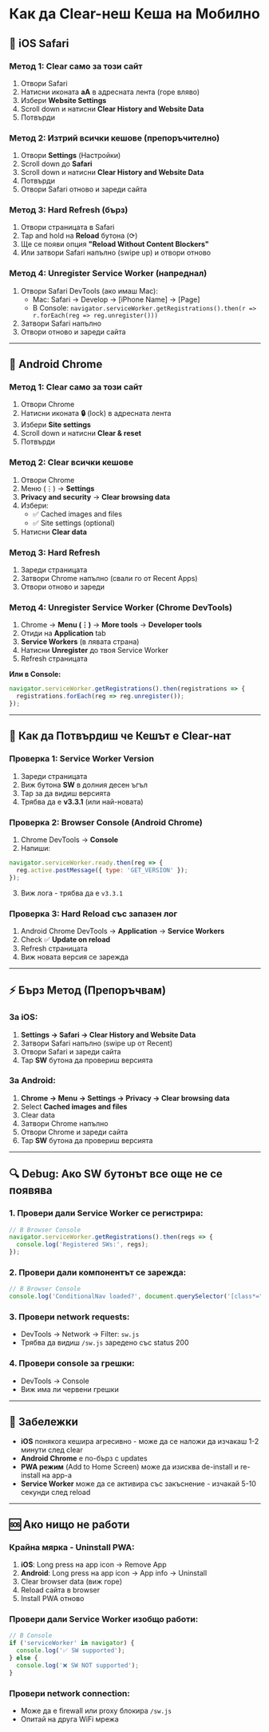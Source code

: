 # Как да Clear-неш Кеша на Мобилно

## 🍎 iOS Safari

### Метод 1: Clear само за този сайт
1. Отвори Safari
2. Натисни иконата **aA** в адресната лента (горе вляво)
3. Избери **Website Settings**
4. Scroll down и натисни **Clear History and Website Data**
5. Потвърди

### Метод 2: Изтрий всички кешове (препоръчително)
1. Отвори **Settings** (Настройки)
2. Scroll down до **Safari**
3. Scroll down и натисни **Clear History and Website Data**
4. Потвърди
5. Отвори Safari отново и зареди сайта

### Метод 3: Hard Refresh (бърз)
1. Отвори страницата в Safari
2. Tap and hold на **Reload** бутона (⟳)
3. Ще се появи опция **"Reload Without Content Blockers"**
4. Или затвори Safari напълно (swipe up) и отвори отново

### Метод 4: Unregister Service Worker (напреднал)
1. Отвори Safari DevTools (ако имаш Mac):
   - Mac: Safari → Develop → [iPhone Name] → [Page]
   - В Console: `navigator.serviceWorker.getRegistrations().then(r => r.forEach(reg => reg.unregister()))`
2. Затвори Safari напълно
3. Отвори отново и зареди сайта

---

## 🤖 Android Chrome

### Метод 1: Clear само за този сайт
1. Отвори Chrome
2. Натисни иконата **🔒** (lock) в адресната лента
3. Избери **Site settings**
4. Scroll down и натисни **Clear & reset**
5. Потвърди

### Метод 2: Clear всички кешове
1. Отвори Chrome
2. Меню (⋮) → **Settings**
3. **Privacy and security** → **Clear browsing data**
4. Избери:
   - ✅ Cached images and files
   - ✅ Site settings (optional)
5. Натисни **Clear data**

### Метод 3: Hard Refresh
1. Зареди страницата
2. Затвори Chrome напълно (свали го от Recent Apps)
3. Отвори отново и зареди

### Метод 4: Unregister Service Worker (Chrome DevTools)
1. Chrome → **Menu (⋮)** → **More tools** → **Developer tools**
2. Отиди на **Application** tab
3. **Service Workers** (в лявата страна)
4. Натисни **Unregister** до твоя Service Worker
5. Refresh страницата

**Или в Console:**
```javascript
navigator.serviceWorker.getRegistrations().then(registrations => {
  registrations.forEach(reg => reg.unregister());
});
```

---

## 🧪 Как да Потвърдиш че Кешът е Clear-нат

### Проверка 1: Service Worker Version
1. Зареди страницата
2. Виж бутона **SW** в долния десен ъгъл
3. Tap за да видиш версията
4. Трябва да е **v3.3.1** (или най-новата)

### Проверка 2: Browser Console (Android Chrome)
1. Chrome DevTools → **Console**
2. Напиши:
```javascript
navigator.serviceWorker.ready.then(reg => {
  reg.active.postMessage({ type: 'GET_VERSION' });
});
```
3. Виж лога - трябва да е `v3.3.1`

### Проверка 3: Hard Reload със запазен лог
1. Android Chrome DevTools → **Application** → **Service Workers**
2. Check ✅ **Update on reload**
3. Refresh страницата
4. Виж новата версия се зарежда

---

## ⚡ Бърз Метод (Препоръчвам)

### За iOS:
1. **Settings → Safari → Clear History and Website Data**
2. Затвори Safari напълно (swipe up от Recent)
3. Отвори Safari и зареди сайта
4. Tap **SW** бутона да провериш версията

### За Android:
1. **Chrome → Menu → Settings → Privacy → Clear browsing data**
2. Select **Cached images and files**
3. Clear data
4. Затвори Chrome напълно
5. Отвори Chrome и зареди сайта
6. Tap **SW** бутона да провериш версията

---

## 🔍 Debug: Ако SW бутонът все още не се появява

### 1. Провери дали Service Worker се регистрира:
```javascript
// В Browser Console
navigator.serviceWorker.getRegistrations().then(regs => {
  console.log('Registered SWs:', regs);
});
```

### 2. Провери дали компонентът се зарежда:
```javascript
// В Browser Console
console.log('ConditionalNav loaded?', document.querySelector('[class*="SessionProvider"]'));
```

### 3. Провери network requests:
- DevTools → Network → Filter: `sw.js`
- Трябва да видиш `/sw.js` заредено със status 200

### 4. Провери console за грешки:
- DevTools → Console
- Виж има ли червени грешки

---

## 📝 Забележки

- **iOS** понякога кешира агресивно - може да се наложи да изчакаш 1-2 минути след clear
- **Android Chrome** е по-бърз с updates
- **PWA режим** (Add to Home Screen) може да изисква de-install и re-install на app-а
- **Service Worker** може да се активира със закъснение - изчакай 5-10 секунди след reload

---

## 🆘 Ако нищо не работи

### Крайна мярка - Uninstall PWA:
1. **iOS**: Long press на app icon → Remove App
2. **Android**: Long press на app icon → App info → Uninstall
3. Clear browser data (виж горе)
4. Reload сайта в browser
5. Install PWA отново

### Провери дали Service Worker изобщо работи:
```javascript
// В Console
if ('serviceWorker' in navigator) {
  console.log('✅ SW supported');
} else {
  console.log('❌ SW NOT supported');
}
```

### Провери network connection:
- Може да е firewall или proxy блокира `/sw.js`
- Опитай на друга WiFi мрежа

